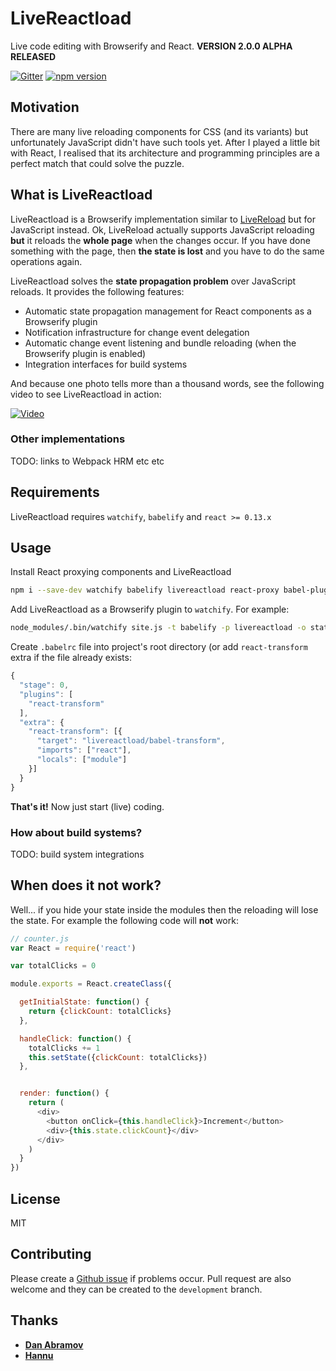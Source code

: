 # LiveReactload

Live code editing with Browserify and React. **VERSION 2.0.0 ALPHA RELEASED**

[![Gitter](https://badges.gitter.im/Join%20Chat.svg)](https://gitter.im/milankinen/livereactload)
[![npm version](https://badge.fury.io/js/livereactload.svg)](http://badge.fury.io/js/livereactload)


## Motivation

There are many live reloading components for CSS (and its variants) but unfortunately
JavaScript didn't have such tools yet. After I played a little bit with React, I realised
that its architecture and programming principles are a perfect match that could solve
the puzzle.


## What is LiveReactload

LiveReactload is a Browserify implementation similar to [LiveReload](http://livereload.com/) but
for JavaScript instead. Ok, LiveReload actually supports JavaScript reloading **but** it
reloads the **whole page** when the changes occur. If you have done something with the page,
then **the state is lost** and you have to do the same operations again.

LiveReactload solves the **state propagation problem** over JavaScript reloads. It
provides the following features:

  * Automatic state propagation management for React components as a Browserify plugin
  * Notification infrastructure for change event delegation
  * Automatic change event listening and bundle reloading (when the Browserify plugin is enabled)
  * Integration interfaces for build systems  
  
And because one photo tells more than a thousand words, see the following video to see 
LiveReactload in action:

[![Video](https://dl.dropbox.com/s/gcnhv4rzvhq5kaw/livereactload-preview.png)](https://vimeo.com/123513496)
    
### Other implementations

TODO: links to Webpack HRM etc etc

## Requirements

LiveReactload requires `watchify`, `babelify` and `react >= 0.13.x`

## Usage

Install React proxying components and LiveReactload

```bash
npm i --save-dev watchify babelify livereactload react-proxy babel-plugin-react-transform
```

Add LiveReactload as a Browserify plugin to `watchify`. For example:

```bash
node_modules/.bin/watchify site.js -t babelify -p livereactload -o static/bundle.js
```

Create `.babelrc` file into project's root directory (or add `react-transform` extra
if the file already exists:

```javascript 
{
  "stage": 0,
  "plugins": [
    "react-transform"
  ],
  "extra": {
    "react-transform": [{
      "target": "livereactload/babel-transform",
      "imports": ["react"],
      "locals": ["module"]
    }]
  }
}
```

**That's it!** Now just start (live) coding.

### How about build systems?

TODO: build system integrations

## When does it not work?

Well... if you hide your state inside the modules then the reloading will lose
the state. For example the following code will **not** work:

```javascript
// counter.js
var React = require('react')

var totalClicks = 0

module.exports = React.createClass({

  getInitialState: function() {
    return {clickCount: totalClicks}
  },

  handleClick: function() {
    totalClicks += 1
    this.setState({clickCount: totalClicks})
  },


  render: function() {
    return (
      <div>
        <button onClick={this.handleClick}>Increment</button>
        <div>{this.state.clickCount}</div>
      </div>
    )
  }
})
```

## License

MIT


## Contributing

Please create a [Github issue](issues) if problems occur. Pull request are also welcome
and they can be created to the `development` branch. 


## Thanks

  * **[Dan Abramov](https://github.com/gaearon)** 
  * **[Hannu](https://github.com/heintsi)**

